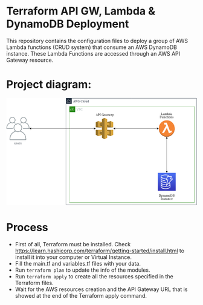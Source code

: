 # Terraform API GW, Lambda & DynamoDB Deployment
This repository contains the configuration files to deploy a group of AWS Lambda functions (CRUD system) that consume an AWS DynamoDB instance.
These Lambda Functions are accessed through an AWS API Gateway resource.

# Project diagram:
![Terraform Lambda ApiGW DynamoDB Deployment](/images/diagram.png)

# Process
* First of all, Terraform must be installed. Check https://learn.hashicorp.com/terraform/getting-started/install.html to install it into your computer or Virtual Instance.
* Fill the main.tf and variables.tf files with your data.
* Run `terraform plan` to update the info of the modules.
* Run `terraform apply` to create all the resources specified in the Terraform files.
* Wait for the AWS resources creation and the API Gateway URL that is showed at the end of the Terraform apply command.
